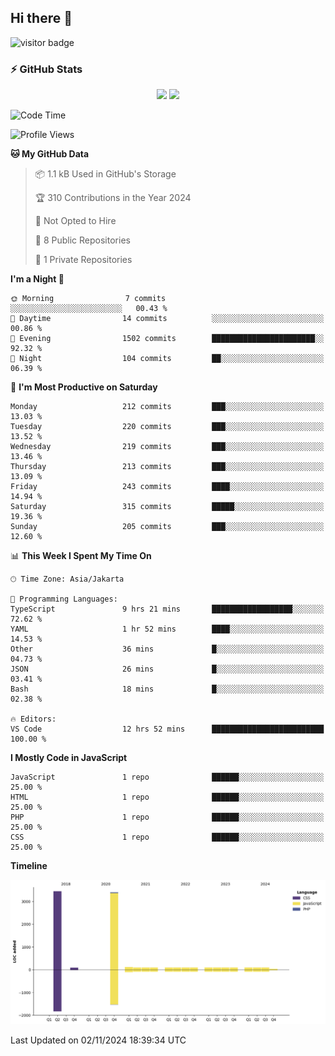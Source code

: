 ## Hi there 👋

<!--
**intifada95/intifada95** is a ✨ _special_ ✨ repository because its `README.md` (this file) appears on your GitHub profile.

Here are some ideas to get you started:

- 🔭 I’m currently working on ...
- 🌱 I’m currently learning ...
- 👯 I’m looking to collaborate on ...
- 🤔 I’m looking for help with ...
- 💬 Ask me about ...
- 📫 How to reach me: ...
- 😄 Pronouns: ...
- ⚡ Fun fact: ...
-->

![visitor badge](https://visitor-badge.laobi.icu/badge?page_id=intifada95&format=true)

### :zap: GitHub Stats

<p align="center">
  <img height="180em" src="https://gh-readme-stats-intfd.vercel.app/api?username=intifada95&show_icons=true&include_all_commits=true&count_private=true"/>
  <img height="180em" src="https://gh-readme-stats-intfd.vercel.app/api/top-langs/?username=intifada95&layout=compact&langs_count=6"/>
</p>

<!--START_SECTION:waka-->
![Code Time](http://img.shields.io/badge/Code%20Time-5%2C228%20hrs%2040%20mins-blue)

![Profile Views](http://img.shields.io/badge/Profile%20Views-2-blue)

**🐱 My GitHub Data** 

> 📦 1.1 kB Used in GitHub's Storage 
 > 
> 🏆 310 Contributions in the Year 2024
 > 
> 🚫 Not Opted to Hire
 > 
> 📜 8 Public Repositories 
 > 
> 🔑 1 Private Repositories 
 > 
**I'm a Night 🦉** 

```text
🌞 Morning                7 commits           ░░░░░░░░░░░░░░░░░░░░░░░░░   00.43 % 
🌆 Daytime                14 commits          ░░░░░░░░░░░░░░░░░░░░░░░░░   00.86 % 
🌃 Evening                1502 commits        ███████████████████████░░   92.32 % 
🌙 Night                  104 commits         ██░░░░░░░░░░░░░░░░░░░░░░░   06.39 % 
```
📅 **I'm Most Productive on Saturday** 

```text
Monday                   212 commits         ███░░░░░░░░░░░░░░░░░░░░░░   13.03 % 
Tuesday                  220 commits         ███░░░░░░░░░░░░░░░░░░░░░░   13.52 % 
Wednesday                219 commits         ███░░░░░░░░░░░░░░░░░░░░░░   13.46 % 
Thursday                 213 commits         ███░░░░░░░░░░░░░░░░░░░░░░   13.09 % 
Friday                   243 commits         ████░░░░░░░░░░░░░░░░░░░░░   14.94 % 
Saturday                 315 commits         █████░░░░░░░░░░░░░░░░░░░░   19.36 % 
Sunday                   205 commits         ███░░░░░░░░░░░░░░░░░░░░░░   12.60 % 
```


📊 **This Week I Spent My Time On** 

```text
🕑︎ Time Zone: Asia/Jakarta

💬 Programming Languages: 
TypeScript               9 hrs 21 mins       ██████████████████░░░░░░░   72.62 % 
YAML                     1 hr 52 mins        ████░░░░░░░░░░░░░░░░░░░░░   14.53 % 
Other                    36 mins             █░░░░░░░░░░░░░░░░░░░░░░░░   04.73 % 
JSON                     26 mins             █░░░░░░░░░░░░░░░░░░░░░░░░   03.41 % 
Bash                     18 mins             █░░░░░░░░░░░░░░░░░░░░░░░░   02.38 % 

🔥 Editors: 
VS Code                  12 hrs 52 mins      █████████████████████████   100.00 % 
```

**I Mostly Code in JavaScript** 

```text
JavaScript               1 repo              ██████░░░░░░░░░░░░░░░░░░░   25.00 % 
HTML                     1 repo              ██████░░░░░░░░░░░░░░░░░░░   25.00 % 
PHP                      1 repo              ██████░░░░░░░░░░░░░░░░░░░   25.00 % 
CSS                      1 repo              ██████░░░░░░░░░░░░░░░░░░░   25.00 % 
```



**Timeline**

![Lines of Code chart](https://raw.githubusercontent.com/intifada95/intifada95/main/assets/bar_graph.png)


 Last Updated on 02/11/2024 18:39:34 UTC
<!--END_SECTION:waka-->
